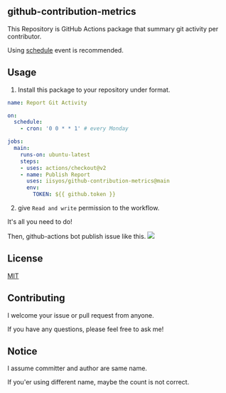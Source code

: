 ## github-contribution-metrics

This Repository is GitHub Actions package that summary git activity per contributor. 

Using [schedule](https://docs.github.com/en/actions/using-workflows/events-that-trigger-workflows#schedule) event is recommended. 

## Usage
1. Install this package to your repository under format.

```yml
name: Report Git Activity

on:
  schedule:
    - cron: '0 0 * * 1' # every Monday

jobs:
  main:
    runs-on: ubuntu-latest
    steps:
    - uses: actions/checkout@v2
    - name: Publish Report
      uses: iisyos/github-contribution-metrics@main
      env:
        TOKEN: ${{ github.token }}
```

2. give `Read and write` permission to the workflow.

It's all you need to do!

Then, github-actions bot publish issue like this.
<img src="sample.png">

## License

[MIT](https://choosealicense.com/licenses/mit/)

## Contributing
I welcome your issue or pull request from anyone.

If you have any questions, please feel free to ask me!

## Notice
I assume committer and author are same name.

If you'er using different name, maybe the count is not correct.
